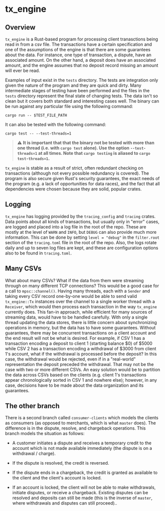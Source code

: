 # tx_engine
## Overview
`tx_engine` is a Rust-based program for processing client tranasctions being read in from a csv file. The transactions have a certain specification and one of the assumptions
of the engine is that there are some guarantees about the data. For instance, one type of transaction, a dispute, have an associated amount. On the other hand, a deposit does have an associated amount, and the engine assumes that no deposit record missing an amount will ever be read.

Examples of input exist in the `tests` directory. The tests are integration only given the nature of the program and they are quick and dirty. Many intermediate stages
of testing have been performed and the files in the `tests` directory represent the final state of changing tests. The data isn't so clean but it covers both standard
and interesting cases well. The binary can be run against any particular file using the following command:

```cargo run -- $TEST_FILE_PATH```

It can also be tested with the following command:

```cargo test -- --test-threads=1```

> :warning: **It is important that that the binary not be tested with more than one thread (i.e. with `cargo test` alone). Use the option `--test-threads=1` at all times. Note that `cargo testing` is aliased to `cargo test-threads=1`.**

`tx_engine` is stable as a result of strict, often redundant checking on transactions (although not every possible redundancy is covered). The program is also secure
given Rust's security guarantees, the exact needs of the program (e.g. a lack of opportunities for data races), and the fact that all dependencies were chosen
because they are solid, popular crates.

## Logging
`tx_engine` has logging provided by the `tracing_config` and `tracing` crates. Data points about all kinds of transactions, but usually only in "error" cases, are logged and placed into a log file in the root of the repo. These are mostly at the level of `WARN` and `INFO`, but `DEBUG` can also provide much more information. This can be done by setting `level = "debug"` in the `filter.root` section of the `tracing.toml` file in the root of the repo. Also, the logs rotate daily and up to seven log files are kept, and these are configuration options also to be found in `tracing.toml`.


## Many CSVs
What about many CSVs? What if the data from them were streaming through on many different TCP connections? This would be a good case for a call to `mpsc::channel()`. Having many threads, each with a `Sender` and taking every CSV record one-by-one would be able to send valid `tx_engine::Tx` instances over the channel to a single worker thread with a `Receiver`, which would then process each transaction in the way `tx_engine` currently does. This fan-in approach, while efficient for many sources of streaming data, would have to be handled carefully. With only a single thread updating the data stores, there is little concern about synchronizing operations in memory, but the data has to have some guarantees. Without guarantees, there may be concurrent transactions on a client account and the end result will not be what is desired. For example, if CSV 1 has a transaction encoding a deposit to client 1 (starting balance $0) of $5000 while CSV 2 has a transaction encoding a withdrawal of $3000 from client 1's account, what if the withdrawal is processed before the deposit? In this case, the withdrawal would be rejected, even if in a "real-world" representation the deposit preceded the withdrawal. That may not be the case with two or more different CSVs. An easy solution would be to partition the data across CSVs based on the clients (e.g. client 1's transactions appear chronologically sorted in CSV 1 and nowhere else); however, in any case, decisions have to be made about the data organization and its guarantees.



## The other branch
There is a second branch called `consumer-clients` which models the clients as consumers (as opposed to merchants, which is what `master` does). The difference is in the dispute, resolve, and chargeback operations. This branch models the situation as follows:

* A customer initiates a dispute and receives a temporary credit to the account which is not made available immediately (the dispute is on a withdrawal / charge).

* If the dispute is resolved, the credit is reversed.

* If the dispute ends in a chargeback, the credit is granted as available to the client and the client's account is locked.

* If an account is locked, the client will not be able to make withdrawals, initiate disputes, or receive a chargeback. Existing disputes can be resolved and deposits can still be made (this is the inverse of `master`, where withdrawals and disputes can still proceed)..




